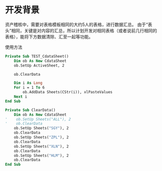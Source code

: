 开发背景
====
资产稽核中，需要对表格模板相同的大约5人的表格，进行数据汇总。
由于“表头”相同，关键是对内容的汇总，所以计划开发对相同表格（或者说前几行相同的表格），能将下方数据清除、汇至一起等功能。

使用方法
```vb
Private Sub TEST_CdataSheet()
    Dim ob As New CdataSheet
    ob.SetUp ActiveSheet, 2

    ob.ClearData

    Dim i As Long
    For i = 1 To 6
        ob.AddData Sheets(CStr(i)), xlPasteValues
    Next i
End Sub

Private Sub ClearData()
    Dim ob As New CdataSheet
'    ob.SetUp Sheets("ALL"), 2
'    ob.ClearData
    ob.SetUp Sheets("SGY"), 2
    ob.ClearData
    ob.SetUp Sheets("ZPL"), 2
    ob.ClearData
    ob.SetUp Sheets("XLN"), 2
    ob.ClearData
    ob.SetUp Sheets("HLM"), 2
    ob.ClearData
End Sub
```
